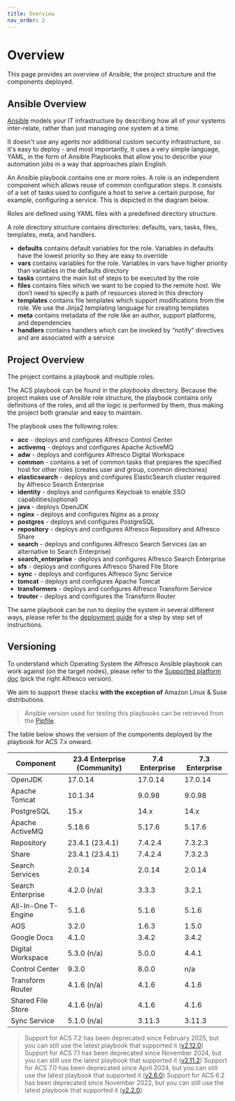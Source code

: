 ```yaml
---
title: Overview
nav_order: 2
---
```


# Overview

This page provides an overview of Ansible, the project structure and the components deployed.

## Ansible Overview

[Ansible](https://www.ansible.com/overview/how-ansible-works) models your IT
infrastructure by describing how all of your systems inter-relate, rather than
just managing one system at a time.

It doesn't use any agents nor additional custom security infrastructure, so it's
easy to deploy - and most importantly, it uses a very simple language, YAML, in
the form of Ansible Playbooks that allow you to describe your automation jobs in
a way that approaches plain English.

An Ansible playbook contains one or more roles. A role is an independent
component which allows reuse of common configuration steps. It consists of a set
of tasks used to configure a host to serve a certain purpose, for example,
configuring a service. This is depicted in the diagram below.

Roles are defined using YAML files with a predefined directory structure.

A role directory structure contains directories: defaults, vars, tasks, files,
templates, meta, and handlers.

* **defaults** contains default variables for the role. Variables in defaults
  have the lowest priority so they are easy to override
* **vars** contains variables for the role. Variables in vars have higher priority than variables in the defaults directory
* **tasks** contains the main list of steps to be executed by the role
* **files** contains files which we want to be copied to the remote host. We don’t need to specify a path of resources stored in this directory
* **templates** contains file templates which support modifications from the role. We use the Jinja2 templating language for creating templates
* **meta** contains metadata of the role like an author, support platforms, and dependencies
* **handlers** contains handlers which can be invoked by “notify” directives and are associated with a service

## Project Overview

The project contains a playbook and multiple roles.

The ACS playbook can be found in the _playbooks_ directory. Because the project
makes use of Ansible role structure, the playbook contains only definitions of
the roles, and all the logic is performed by them, thus making the project both
granular and easy to maintain.

The playbook uses the following roles:

* **acc** - deploys and configures Alfresco Control Center
* **activemq** - deploys and configures Apache ActiveMQ
* **adw** - deploys and configures Alfresco Digital Workspace
* **common** - contains a set of common tasks that prepares the specified host
  for other roles (creates user and group, common directories)
* **elasticsearch** - deploys and configures ElasticSearch cluster required by
  Alfresco Search Enterprise
* **identity** - deploys and configures Keycloak to enable SSO
  capabilities(optional)
* **java** - deploys OpenJDK
* **nginx** - deploys and configures Nginx as a proxy
* **postgres** - deploys and configures PostgreSQL
* **repository** - deploys and configures Alfresco Repository and Alfresco Share
* **search** - deploys and configures Alfresco Search Services (as
  an alternative to Search Enterprise)
* **search_enterprise** - deploys and configures Alfresco Search Enterprise
* **sfs** - deploys and configures Alfresco Shared File Store
* **sync** - deploys and configures Alfresco Sync Service
* **tomcat** - deploys and configures Apache Tomcat
* **transformers** - deploys and configures Alfresco Transform Service
* **trouter** - deploys and configures the Transform Router

The same playbook can be run to deploy the system in several different ways,
please refer to the [deployment guide](./deployment-guide.md) for a step by step
set of instructions.

## Versioning

To understand which Operating System the Alfresco Ansible playbook can work
against (on the target nodes), please refer to the [Supported platform
doc][support] (pick the right
Alfresco version).

We aim to support these stacks **with the exception of** Amazon Linux & Suse
distributions.

> Ansible version used for testing this playbooks can be retrieved from the
> [Pipfile](https://github.com/Alfresco/alfresco-ansible-deployment/blob/master/Pipfile).

The table below shows the version of the components deployed by the playbook for
ACS 7.x onward.

| Component           | 23.4 Enterprise (Community) | 7.4 Enterprise | 7.3 Enterprise |
|---------------------|-----------------------------|----------------|----------------|
| OpenJDK             | 17.0.14                     | 17.0.14        | 17.0.14        |
| Apache Tomcat       | 10.1.34                     | 9.0.98         | 9.0.98         |
| PostgreSQL          | 15.x                        | 14.x           | 14.x           |
| Apache ActiveMQ     | 5.18.6                      | 5.17.6         | 5.17.6         |
| Repository          | 23.4.1 (23.4.1)             | 7.4.2.4        | 7.3.2.3        |
| Share               | 23.4.1 (23.4.1)             | 7.4.2.4        | 7.3.2.3        |
| Search Services     | 2.0.14                      | 2.0.14         | 2.0.14         |
| Search Enterprise   | 4.2.0 (n/a)                 | 3.3.3          | 3.2.1          |
| All-In-One T-Engine | 5.1.6                       | 5.1.6          | 5.1.6          |
| AOS                 | 3.2.0                       | 1.6.3          | 1.5.0          |
| Google Docs         | 4.1.0                       | 3.4.2          | 3.4.2          |
| Digital Workspace   | 5.3.0 (n/a)                 | 5.0.0          | 4.4.1          |
| Control Center      | 9.3.0                       | 8.0.0          | n/a            |
| Transform Router    | 4.1.6 (n/a)                 | 4.1.6          | 4.1.6          |
| Shared File Store   | 4.1.6 (n/a)                 | 4.1.6          | 4.1.6          |
| Sync Service        | 5.1.0 (n/a)                 | 3.11.3         | 3.11.3         |

> Support for ACS 7.2 has been deprecated since February 2025, but you can still use the latest playbook that supported it ([v2.12.0](https://github.com/Alfresco/alfresco-ansible-deployment/releases/tag/v2.12.0))
> Support for ACS 7.1 has been deprecated since November 2024, but you can still use the latest playbook that supported it ([v2.11.2](https://github.com/Alfresco/alfresco-ansible-deployment/releases/tag/v2.11.2))
> Support for ACS 7.0 has been deprecated since April 2024, but you can still use the latest playbook that supported it ([v2.6.0](https://github.com/Alfresco/alfresco-ansible-deployment/releases/tag/v2.6.0))
> Support for ACS 6.2 has been deprecated since November 2022, but you can still use the latest playbook that supported it ([v2.2.0](https://github.com/Alfresco/alfresco-ansible-deployment/releases/tag/v2.2.0))

[support]: https://support.hyland.com/r/Alfresco/Alfresco-Content-Services/23.4/Alfresco-Content-Services/Supported-Platforms
